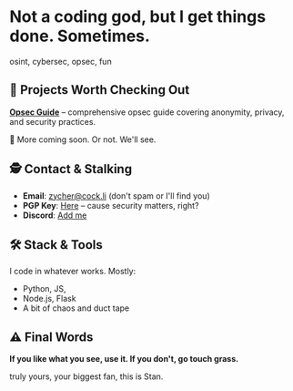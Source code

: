 # Not a coding god, but I get things done. Sometimes. 

osint, cybersec, opsec, fun

## 🚨 Projects Worth Checking Out  

**[Opsec Guide]([link](https://github.com/whos-zycher/opsec-guide))** –  comprehensive opsec guide covering anonymity, privacy, and security practices.  

📌 More coming soon. Or not. We'll see.  

## 🕵️ Contact & Stalking  

- **Email**: [zycher@cock.li](mailto:zycher@cock.li) (don't spam or I'll find you)  
- **PGP Key**: [Here](https://gist.github.com/whos-zycher/17bd9bb7576ca4a566b872992efcf96b) – cause security matters, right?
- **Discord**: [Add me](https://discord.com/users/912436246515703848)

## 🛠️ Stack & Tools  

I code in whatever works. Mostly:  
- Python, JS, 
- Node.js, Flask  
- A bit of chaos and duct tape  

## ⚠️ Final Words  

**If you like what you see, use it. If you don't, go touch grass.**  

truly yours, your biggest fan, this is Stan.
